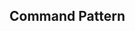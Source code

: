<div id="title">

## Command Pattern
</div>

<div id="body">

<include src="what/unit-inParent-asPanel.md" boilerplate />

</div>